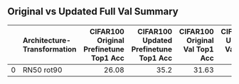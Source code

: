 ## Original vs Updated Full Val Summary
|    | Architecture-Transformation   |   CIFAR100 Original Prefinetune Top1 Acc |   CIFAR100 Updated Prefinetune Top1 Acc |   CIFAR100 Original Val Top1 Acc |   CIFAR100 Updated Val Top1 Acc |   CIFAR100 Original Finetune Top1 Acc |   CIFAR100 Updated Finetune Top1 Acc |   CIFAR100 Original Final Top1 Acc |   CIFAR100 Updated Final Top1 Acc |
|---:|:------------------------------|-----------------------------------------:|----------------------------------------:|---------------------------------:|--------------------------------:|--------------------------------------:|-------------------------------------:|-----------------------------------:|----------------------------------:|
|  0 | RN50 rot90                    |                                    26.08 |                                    35.2 |                            31.63 |                           34.76 |                                 52.78 |                                53.85 |                              52.67 |                             53.87 |